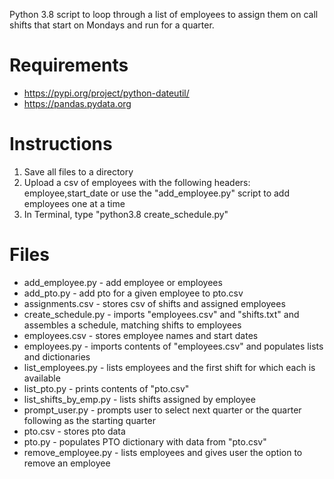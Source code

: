 Python 3.8 script to loop through a list of employees to assign them on call shifts that start on Mondays and run for a quarter.

# Requirements
* https://pypi.org/project/python-dateutil/
* https://pandas.pydata.org

# Instructions
1. Save all files to a directory
1. Upload a csv of employees with the following headers: employee,start_date or use the "add_employee.py" script to add employees one at a time
1. In Terminal, type "python3.8 create_schedule.py"

# Files
* add_employee.py - add employee or employees
* add_pto.py - add pto for a given employee to pto.csv
* assignments.csv - stores csv of shifts and assigned employees
* create_schedule.py - imports "employees.csv" and "shifts.txt" and assembles a schedule, matching shifts to employees
* employees.csv - stores employee names and start dates
* employees.py - imports contents of "employees.csv" and populates lists and dictionaries
* list_employees.py - lists employees and the first shift for which each is available
* list_pto.py - prints contents of "pto.csv"
* list_shifts_by_emp.py - lists shifts assigned by employee
* prompt_user.py - prompts user to select next quarter or the quarter following as the starting quarter
* pto.csv - stores pto data
* pto.py - populates PTO dictionary with data from "pto.csv"
* remove_employee.py - lists employees and gives user the option to remove an employee
